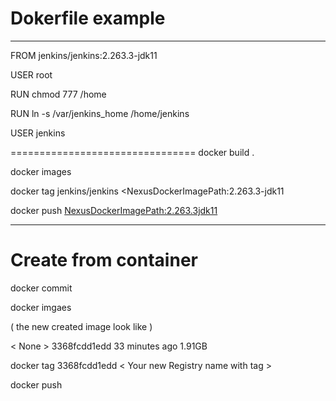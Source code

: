 # Dokerfile example #
***
FROM jenkins/jenkins:2.263.3-jdk11

USER root

RUN chmod 777 /home

RUN ln -s /var/jenkins_home /home/jenkins

USER jenkins


================================
docker build .

docker images 

docker tag jenkins/jenkins  <NexusDockerImagePath:2.263.3-jdk11

docker push  <NexusDockerImagePath:2.263.3jdk11>
  ***


# Create from container

docker commit <Vontainer name >
 
 docker imgaes 
 
 ( the new created image look like ) 
 
< None >   <none>     3368fcdd1edd   33 minutes ago   1.91GB
 
 docker tag 3368fcdd1edd < Your new Registry name with tag >
 
 docker push 
 
